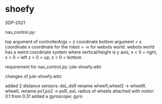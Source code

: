 # shoefy
SDP-2021

nav_control.py:

top argument of controllerArgs = z coordinate
bottom argument = x coordinate
x coordinate for the robot = -x for webots world.
webots world has a weird coordinate system where vertical/height is y axis,
x < 0 = right, x > 0 = left
z > 0 = up, z < 0 = bottom


requirement for nav_control.py:
jule-shoefy.wbt


changes of jule-shoefy.wbt:

added 2 distance sensors: dsL,dsR
rename wheel1,wheel2 -> wheelR, wheelL
rename ps1,ps2 -> psR, psL
radius of wheels attached with motor: 0.1 from 0.31
added a gyroscope: gyro
